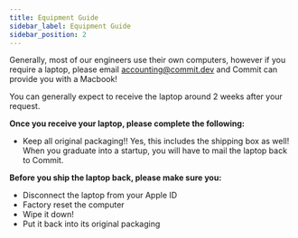 ```yaml
---
title: Equipment Guide
sidebar_label: Equipment Guide
sidebar_position: 2
---
```


Generally, most of our engineers use their own computers, however if you require a laptop, please email [accounting@commit.dev](mailto:accounting@commit.dev) and Commit can provide you with a Macbook! 

You can generally expect to receive the laptop around 2 weeks after your request. 

**Once you receive your laptop, please complete the following:**
- Keep all original packaging!! Yes, this includes the shipping box as well! When you graduate into a startup, you will have to mail the laptop back to Commit. 

**Before you ship the laptop back, please make sure you:**

- Disconnect the laptop from your Apple ID
- Factory reset the computer
- Wipe it down!
- Put it back into its original packaging 

